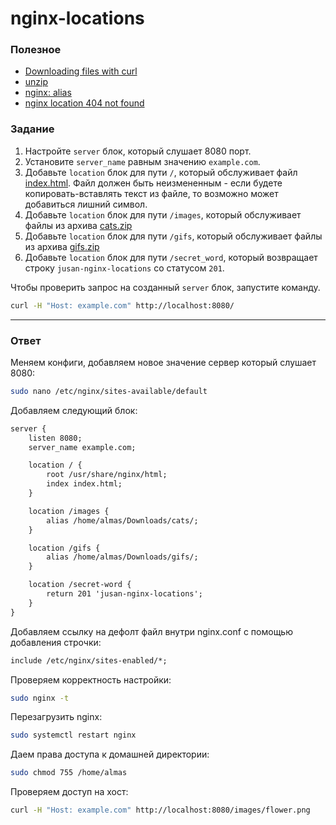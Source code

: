 # nginx-locations

### Полезное

- [Downloading files with curl ](http://www.compciv.org/recipes/cli/downloading-with-curl/)
- [unzip](https://askubuntu.com/questions/86849/how-to-unzip-a-zip-file-from-the-terminal)
- [nginx: alias](http://nginx.org/en/docs/http/ngx_http_core_module.html#alias)
- [nginx location 404 not found](https://stackoverflow.com/questions/41099318/nginx-location-404-not-found)

### Задание

1. Настройте `server` блок, который слушает 8080 порт.
2. Установите `server_name` равным значению `example.com`.
3. Добавьте `location` блок для пути `/`, который обслуживает файл [index.html](https://stepik.org/media/attachments/lesson/686238/index.html). Файл должен быть неизмененным - если будете копировать-вставлять текст из файле, то возможно может добавиться лишний символ.
4. Добавьте `location` блок для пути `/images`, который обслуживает файлы из архива [cats.zip](https://stepik.org/media/attachments/lesson/686238/cats.zip)
5. Добавьте `location` блок для пути `/gifs`, который обслуживает файлы из архива [gifs.zip](https://stepik.org/media/attachments/lesson/686238/gifs.zip)
6. Добавьте `location` блок для пути `/secret_word`, который возвращает строку `jusan-nginx-locations` со статусом `201`.

Чтобы проверить запрос на созданный `server` блок, запустите команду.

```bash
curl -H "Host: example.com" http://localhost:8080/
```

---

### Ответ

Меняем конфиги, добавляем новое значение сервер который слушает 8080:
```bash
sudo nano /etc/nginx/sites-available/default
```

Добавляем следующий блок:
```html
server {
    listen 8080;
    server_name example.com;

    location / {
        root /usr/share/nginx/html;
        index index.html;
    }

    location /images {
        alias /home/almas/Downloads/cats/;
    }

    location /gifs {
        alias /home/almas/Downloads/gifs/;
    }

    location /secret-word {
        return 201 'jusan-nginx-locations';
    }
}
```

Добавляем ссылку на дефолт файл внутри nginx.conf с помощью добавления строчки:
```html
include /etc/nginx/sites-enabled/*;
```

Проверяем корректность настройки:
```bash
sudo nginx -t
```

Перезагрузить nginx:
```bash
sudo systemctl restart nginx
```

Даем права доступа к домашней директории:
```bash
sudo chmod 755 /home/almas
```

Проверяем доступ на хост:
```bash
curl -H "Host: example.com" http://localhost:8080/images/flower.png
```
